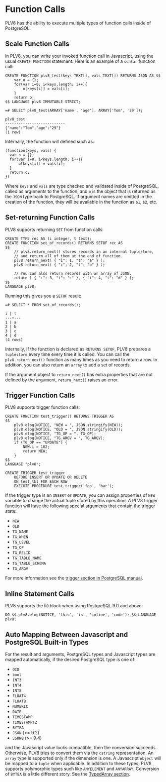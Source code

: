 # Function Calls

PLV8 has the ability to execute multiple types of function calls inside of
PostgreSQL.

## Scale Function Calls

In PLV8, you can write your invoked function call in Javascript, using the usual
`CREATE FUNCTION` statement.  Here is an example of a `scalar` function call:

```
CREATE FUNCTION plv8_test(keys TEXT[], vals TEXT[]) RETURNS JSON AS $$
    var o = {};
    for(var i=0; i<keys.length; i++){
        o[keys[i]] = vals[i];
    }
    return o;
$$ LANGUAGE plv8 IMMUTABLE STRICT;

=# SELECT plv8_test(ARRAY['name', 'age'], ARRAY['Tom', '29']);

plv8_test
---------------------------
{"name":"Tom","age":"29"}
(1 row)
```

Internally, the function will defined such as:

```
(function(keys, vals) {
  var o = {};
  for(var i=0; i<keys.length; i++){
      o[keys[i]] = vals[i];
  }
  return o;
})
```

Where `keys` and `vals` are type checked and validated inside of PostgreSQL,
called as arguments to the function, and `o` is the object that is returned as
the `JSON` type back to PostgreSQL.  If argument names are omitted in the creation
of the function, they will be available in the function as `$1`, `$2`, etc.

## Set-returning Function Calls

PLV8 supports returning `SET` from function calls:

```
CREATE TYPE rec AS (i integer, t text);
CREATE FUNCTION set_of_records() RETURNS SETOF rec AS
$$
    // plv8.return_next() stores records in an internal tuplestore,
    // and return all of them at the end of function.
    plv8.return_next( { "i": 1, "t": "a" } );
    plv8.return_next( { "i": 2, "t": "b" } );

    // You can also return records with an array of JSON.
    return [ { "i": 3, "t": "c" }, { "i": 4, "t": "d" } ];
$$
LANGUAGE plv8;
```

Running this gives you a `SETOF` result:

```
=# SELECT * FROM set_of_records();

i | t
---+---
1 | a
2 | b
3 | c
4 | d
(4 rows)
```
Internally, if the function is declared as `RETURNS SETOF`, PLV8 prepares a
`tuplestore` every time every time it is called.  You can call the
`plv8.return_next()` function as many times as you need to return a row.  In
addition, you can also return an `array` to add a set of records.

If the argument object to `return_next()` has extra properties that are not
defined by the argument, `return_next()` raises an error.

## Trigger Function Calls

PLV8 supports trigger function calls:

```
CREATE FUNCTION test_trigger() RETURNS TRIGGER AS
$$
    plv8.elog(NOTICE, "NEW = ", JSON.stringify(NEW));
    plv8.elog(NOTICE, "OLD = ", JSON.stringify(OLD));
    plv8.elog(NOTICE, "TG_OP = ", TG_OP);
    plv8.elog(NOTICE, "TG_ARGV = ", TG_ARGV);
    if (TG_OP == "UPDATE") {
        NEW.i = 102;
        return NEW;
    }
$$
LANGUAGE "plv8";

CREATE TRIGGER test_trigger
    BEFORE INSERT OR UPDATE OR DELETE
    ON test_tbl FOR EACH ROW
    EXECUTE PROCEDURE test_trigger('foo', 'bar');
```

If the trigger type is an `INSERT` or `UPDATE`, you can assign properties of
`NEW` variable to change the actual tuple stored by this operation.  A PLV8
trigger function will have the following special arguments that contain the
trigger state:

* `NEW`
* `OLD`
* `TG_NAME`
* `TG_WHEN`
* `TG_LEVEL`
* `TG_OP`
* `TG_RELID`
* `TG_TABLE_NAME`
* `TG_TABLE_SCHEMA`
* `TG_ARGV`

For more information see the [trigger section in PostgreSQL manual](https://www.postgresql.org/docs/current/static/plpgsql-trigger.html).

## Inline Statement Calls

PLV8 supports the `DO` block when using PostgreSQL 9.0 and above:

```
DO $$ plv8.elog(NOTICE, 'this', 'is', 'inline', 'code'); $$ LANGUAGE plv8;
```

## Auto Mapping Between Javascript and PostgreSQL Built-in Types

For the result and arguments, PostgreSQL types and Javascript types are mapped
automatically, if the desired PostgreSQL type is one of:

* `OID`
* `bool`
* `INT3 `
* `INT4`
* `INT8`
* `FLOAT4`
* `FLOAT8`
* `NUMERIC`
* `DATE`
* `TIMESTAMP`
* `TIMESTAMPTZ`
* `BYTEA`
* `JSON` (>= 9.2)
* `JSONB` (>= 9.4)

and the Javascript value looks compatible, then the conversion succeeds.
Otherwise, PLV8 tries to convert them via the `cstring` representation. An
`array` type is supported only if the dimension is one. A Javascript `object`
will be mapped to a `tuple` when applicable. In addition to these types, PLV8
supports polymorphic types such like `ANYELEMENT` and `ANYARRAY`. Conversion of
`BYTEA` is a little different story. See the [TypedArray section](TYPED-ARRAY.md).
